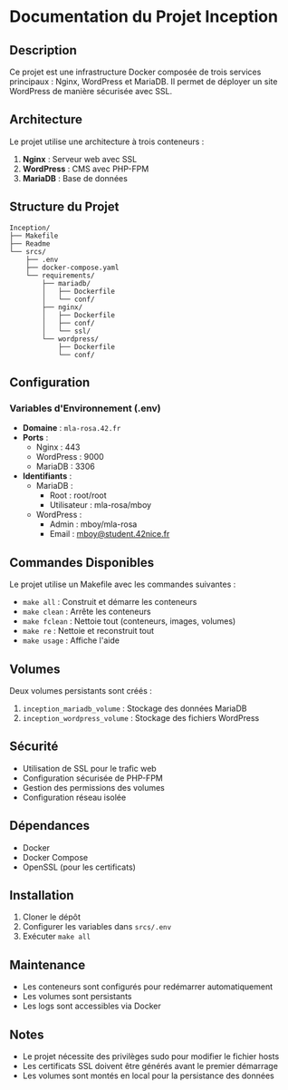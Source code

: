 # Documentation du Projet Inception

## Description
Ce projet est une infrastructure Docker composée de trois services principaux : Nginx, WordPress et MariaDB. Il permet de déployer un site WordPress de manière sécurisée avec SSL.

## Architecture
Le projet utilise une architecture à trois conteneurs :
1. **Nginx** : Serveur web avec SSL
2. **WordPress** : CMS avec PHP-FPM
3. **MariaDB** : Base de données

## Structure du Projet
```
Inception/
├── Makefile
├── Readme
└── srcs/
    ├── .env
    ├── docker-compose.yaml
    └── requirements/
        ├── mariadb/
        │   ├── Dockerfile
        │   └── conf/
        ├── nginx/
        │   ├── Dockerfile
        │   ├── conf/
        │   └── ssl/
        └── wordpress/
            ├── Dockerfile
            └── conf/
```

## Configuration
### Variables d'Environnement (.env)
- **Domaine** : `mla-rosa.42.fr`
- **Ports** :
  - Nginx : 443
  - WordPress : 9000
  - MariaDB : 3306
- **Identifiants** :
  - MariaDB :
    - Root : root/root
    - Utilisateur : mla-rosa/mboy
  - WordPress :
    - Admin : mboy/mla-rosa
    - Email : mboy@student.42nice.fr

## Commandes Disponibles
Le projet utilise un Makefile avec les commandes suivantes :
- `make all` : Construit et démarre les conteneurs
- `make clean` : Arrête les conteneurs
- `make fclean` : Nettoie tout (conteneurs, images, volumes)
- `make re` : Nettoie et reconstruit tout
- `make usage` : Affiche l'aide

## Volumes
Deux volumes persistants sont créés :
1. `inception_mariadb_volume` : Stockage des données MariaDB
2. `inception_wordpress_volume` : Stockage des fichiers WordPress

## Sécurité
- Utilisation de SSL pour le trafic web
- Configuration sécurisée de PHP-FPM
- Gestion des permissions des volumes
- Configuration réseau isolée

## Dépendances
- Docker
- Docker Compose
- OpenSSL (pour les certificats)

## Installation
1. Cloner le dépôt
2. Configurer les variables dans `srcs/.env`
3. Exécuter `make all`

## Maintenance
- Les conteneurs sont configurés pour redémarrer automatiquement
- Les volumes sont persistants
- Les logs sont accessibles via Docker

## Notes
- Le projet nécessite des privilèges sudo pour modifier le fichier hosts
- Les certificats SSL doivent être générés avant le premier démarrage
- Les volumes sont montés en local pour la persistance des données 